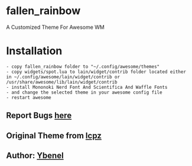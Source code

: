 # fallen_rainbow
A Customized Theme For Awesome WM

# Installation
```
- copy fallen_rainbow folder to "~/.config/awesome/themes"
- copy widgets/spot.lua to lain/widget/contrib folder located either in ~/.config/awesome/lain/widget/contrib or /usr/share/awesome/lib/lain/widget/contrib 
- install Mononoki Nerd Font And Scientifica And Waffle Fonts
- and change the selected theme in your awesome config file
- restart awesome
```

## Report Bugs [here](https://github.com/r2dr0dn/fallen_rainbow/issues)

## Original Theme from [lcpz](https://github.com/lcpz/awesome-copycats)

## Author: [Ybenel](https://github.com/r2dr0dn)
